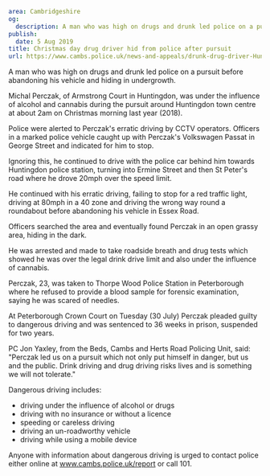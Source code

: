 ```yaml
area: Cambridgeshire
og:
  description: A man who was high on drugs and drunk led police on a pursuit before abandoning his vehicle and hiding in undergrowth.
publish:
  date: 5 Aug 2019
title: Christmas day drug driver hid from police after pursuit
url: https://www.cambs.police.uk/news-and-appeals/drunk-drug-driver-Huntingdon-pursuit
```

A man who was high on drugs and drunk led police on a pursuit before abandoning his vehicle and hiding in undergrowth.

Michal Perczak, of Armstrong Court in Huntingdon, was under the influence of alcohol and cannabis during the pursuit around Huntingdon town centre at about 2am on Christmas morning last year (2018).

Police were alerted to Perczak's erratic driving by CCTV operators. Officers in a marked police vehicle caught up with Perczak's Volkswagen Passat in George Street and indicated for him to stop.

Ignoring this, he continued to drive with the police car behind him towards Huntingdon police station, turning into Ermine Street and then St Peter's road where he drove 20mph over the speed limit.

He continued with his erratic driving, failing to stop for a red traffic light, driving at 80mph in a 40 zone and driving the wrong way round a roundabout before abandoning his vehicle in Essex Road.

Officers searched the area and eventually found Perczak in an open grassy area, hiding in the dark.

He was arrested and made to take roadside breath and drug tests which showed he was over the legal drink drive limit and also under the influence of cannabis.

Perczak, 23, was taken to Thorpe Wood Police Station in Peterborough where he refused to provide a blood sample for forensic examination, saying he was scared of needles.

At Peterborough Crown Court on Tuesday (30 July) Perczak pleaded guilty to dangerous driving and was sentenced to 36 weeks in prison, suspended for two years.

PC Jon Yaxley, from the Beds, Cambs and Herts Road Policing Unit, said: "Perczak led us on a pursuit which not only put himself in danger, but us and the public. Drink driving and drug driving risks lives and is something we will not tolerate."

Dangerous driving includes:

 * driving under the influence of alcohol or drugs
 * driving with no insurance or without a licence
 * speeding or careless driving
 * driving an un-roadworthy vehicle
 * driving while using a mobile device

Anyone with information about dangerous driving is urged to contact police either online at www.cambs.police.uk/report or call 101.
